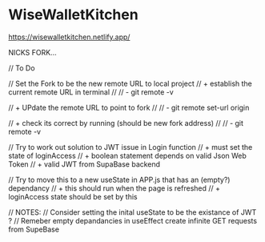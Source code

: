 # WiseWalletKitchen

https://wisewalletkitchen.netlify.app/

NICKS FORK...

// To Do

// Set the Fork to be the new remote URL to local project
// + establish the current remote URL in terminal
// // - git remote -v

// + UPdate the remote URL to point to fork
// // - git remote set-url origin <new-fork-url>

// + check its correct by running (should be new fork address)
// // - git remote -v

// Try to work out solution to JWT issue in Login function
// + must set the state of loginAccess 
// + boolean statement depends on valid Json Web Token
// + valid JWT from SupaBase backend


// Try to move this to a new useState in APP.js that has an (empty?) dependancy
// + this should run when the page is refreshed
// + loginAccess state should be set by this

// NOTES:
// Consider setting the inital useState to be the existance of JWT ?
// Remeber empty depandancies in useEffect create infinite GET requests from SupeBase








